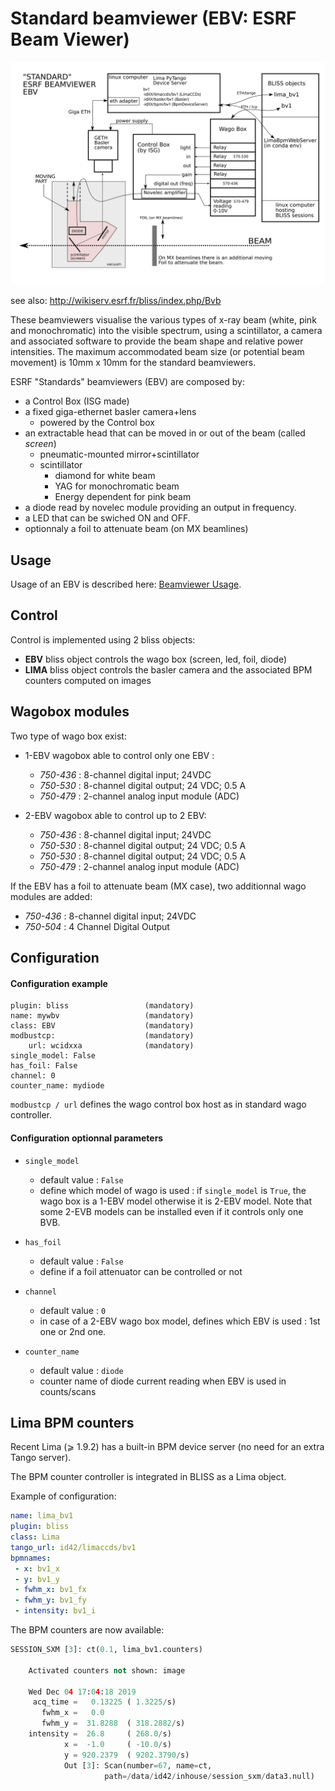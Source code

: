 # Standard beamviewer (EBV: ESRF Beam Viewer)

![Screenshot](img/ebv.svg)

see also: http://wikiserv.esrf.fr/bliss/index.php/Bvb

These beamviewers visualise the various types of x-ray beam (white, pink and
monochromatic) into the visible spectrum, using a scintillator, a camera and
associated software to provide the beam shape and relative power
intensities. The maximum accommodated beam size (or potential beam movement) is
10mm x 10mm for the standard beamviewers.

ESRF "Standards" beamviewers (EBV) are composed by:

* a Control Box (ISG made)
* a fixed giga-ethernet basler camera+lens
    * powered by the Control box
* an extractable head that can be moved in or out of the beam (called *screen*)
    * pneumatic-mounted mirror+scintillator
    * scintillator
        * diamond for white beam
        * YAG for monochromatic beam
        * Energy dependent for pink beam
* a diode read by novelec module providing an output in frequency.
* a LED that can be swiched ON and OFF.
* optionnaly a foil to attenuate beam (on MX beamlines)

## Usage
Usage of an EBV is described here: [Beamviewer Usage](using_beamviewer.md).


## Control

Control is implemented using 2 bliss objects: 

* **EBV** bliss object controls the wago box (screen, led, foil, diode)
* **LIMA** bliss object controls the basler camera and the associated BPM
  counters computed on images

## Wagobox modules

Two type of wago box exist:

* 1-EBV wagobox able to control only one EBV :
    - *750-436* : 8-channel digital input; 24VDC
    - *750-530* : 8-channel digital output; 24 VDC; 0.5 A
    - *750-479* : 2-channel analog input module (ADC)

* 2-EBV wagobox able to control up to 2 EBV:
    - *750-436* : 8-channel digital input; 24VDC
    - *750-530* : 8-channel digital output; 24 VDC; 0.5 A
    - *750-530* : 8-channel digital output; 24 VDC; 0.5 A
    - *750-479* : 2-channel analog input module (ADC)

If the EBV has a foil to attenuate beam (MX case), two additionnal wago modules
are added:

- *750-436* : 8-channel digital input; 24VDC
- *750-504* : 4 Channel Digital Output


## Configuration

#### Configuration example
```
plugin: bliss                 (mandatory)
name: mywbv                   (mandatory)
class: EBV                    (mandatory)
modbustcp:                    (mandatory)
    url: wcidxxa              (mandatory)
single_model: False
has_foil: False
channel: 0
counter_name: mydiode
```

`modbustcp / url` defines the wago control box host as in standard wago
controller.

#### Configuration optionnal parameters

* `single_model`
    - default value : `False`
    - define which model of wago is used : if `single_model` is `True`, the wago
      box is a 1-EBV model otherwise it is 2-EBV model. Note that some 2-EVB
      models can be installed even if it controls only one BVB.

* `has_foil`
    - default value : `False`
    - define if a foil attenuator can be controlled or not

* `channel`
    - default value : `0`
    - in case of a 2-EBV wago box model, defines which EBV is used : 1st one or
      2nd one.

* `counter_name`
    - default value : `diode`
    - counter name of diode current reading when EBV is used in counts/scans


## Lima BPM counters

Recent Lima (⩾ 1.9.2) has a built-in BPM device server (no need for an extra
Tango server).

The BPM counter controller is integrated in BLISS as a Lima object.


Example of configuration:
```yaml
name: lima_bv1
plugin: bliss
class: Lima
tango_url: id42/limaccds/bv1
bpmnames:
 - x: bv1_x
 - y: bv1_y
 - fwhm_x: bv1_fx
 - fwhm_y: bv1_fy
 - intensity: bv1_i
```


The BPM counters are now available:

```python
SESSION_SXM [3]: ct(0.1, lima_bv1.counters)

    Activated counters not shown: image

    Wed Dec 04 17:04:18 2019
     acq_time =   0.13225 ( 1.3225/s)
       fwhm_x =   0.0
       fwhm_y =  31.8288  ( 318.2882/s)
    intensity =  26.8     ( 268.0/s)
            x =  -1.0     ( -10.0/s)
            y = 920.2379  ( 9202.3790/s)
            Out [3]: Scan(number=67, name=ct,
                     path=/data/id42/inhouse/session_sxm/data3.null)
```


